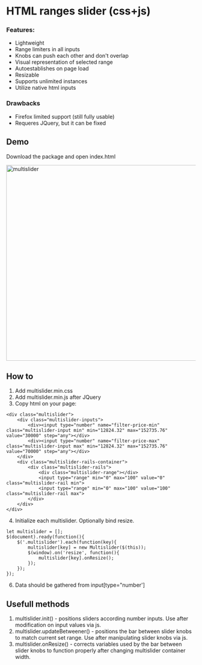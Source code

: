 # HTML ranges slider (css+js)

### Features:
- Lightweight
- Range limiters in all inputs
- Knobs can push each other and don't overlap
- Visual representation of selected range
- Autoestablishes on page load
- Resizable
- Supports unlimited instances
- Utilize native html inputs

### Drawbacks
- Firefox limited support (still fully usable)
- Requeres JQuery, but it can be fixed

## Demo
Download the package and open index.html

<img width="520" alt="multislider" src="https://github.com/user-attachments/assets/fd3d745b-651a-471a-a92f-1d4be158afda" />

## How to
1. Add multislider.min.css
2. Add multislider.min.js after JQuery
3. Copy html on your page:
```
<div class="multislider">
	<div class="multislider-inputs">
		<div><input type="number" name="filter-price-min" class="multislider-input min" min="12824.32" max="152735.76" value="30000" step="any"></div>
		<div><input type="number" name="filter-price-max" class="multislider-input max" min="12824.32" max="152735.76" value="70000" step="any"></div>
	</div>
	<div class="multislider-rails-container">
		<div class="multislider-rails">
			<div class="multislider-range"></div>
			<input type="range" min="0" max="100" value="0" class="multislider-rail min">
			<input type="range" min="0" max="100" value="100" class="multislider-rail max">
		</div>
	</div>
</div>
```
4. Initialize each multislider. Optionally bind resize.
```
let multislider = [];
$(document).ready(function(){
	$('.multislider').each(function(key){
		multislider[key] = new Multislider($(this));
		$(window).on('resize', function(){
			multislider[key].onResize();
		});
	});
});
```
6. Data should be gathered from input[type="number']

## Usefull methods
1. multislider.init() - positions sliders according number inputs. Use after modification on input values via js.
2. multislider.updateBetweener() - positions the bar between slider knobs to match current set range. Use after manipulating slider knobs via js.
3. multislider.onResize() - corrects variables used by the bar between slider knobs to function properly after changing multislider container width.
